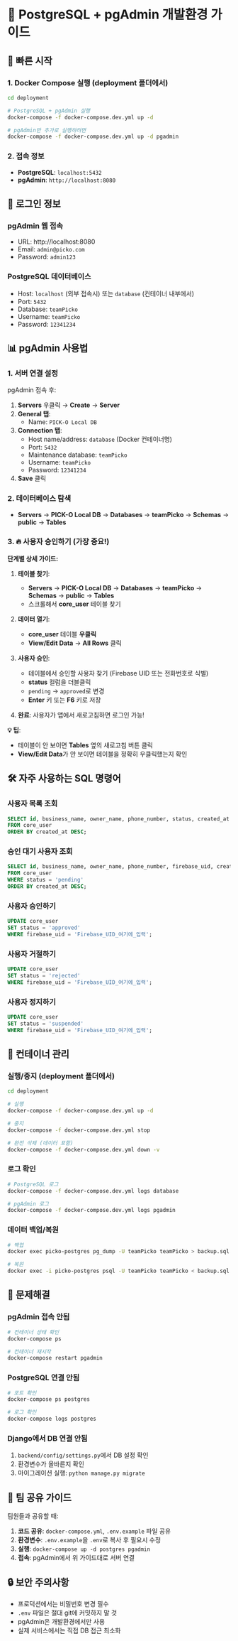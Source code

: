 # 🐘 PostgreSQL + pgAdmin 개발환경 가이드

## 🚀 빠른 시작

### 1. Docker Compose 실행 (deployment 폴더에서)
```bash
cd deployment

# PostgreSQL + pgAdmin 실행
docker-compose -f docker-compose.dev.yml up -d

# pgAdmin만 추가로 실행하려면
docker-compose -f docker-compose.dev.yml up -d pgadmin
```

### 2. 접속 정보
- **PostgreSQL**: `localhost:5432`
- **pgAdmin**: `http://localhost:8080`

## 🔐 로그인 정보

### pgAdmin 웹 접속
- URL: http://localhost:8080
- Email: `admin@picko.com`
- Password: `admin123`

### PostgreSQL 데이터베이스
- Host: `localhost` (외부 접속시) 또는 `database` (컨테이너 내부에서)
- Port: `5432`
- Database: `teamPicko`
- Username: `teamPicko`
- Password: `12341234`

## 📊 pgAdmin 사용법

### 1. 서버 연결 설정
pgAdmin 접속 후:

1. **Servers** 우클릭 → **Create** → **Server**
2. **General 탭**:
   - Name: `PICK-O Local DB`
3. **Connection 탭**:
   - Host name/address: `database` (Docker 컨테이너명)
   - Port: `5432`
   - Maintenance database: `teamPicko`
   - Username: `teamPicko`
   - Password: `12341234`
4. **Save** 클릭

### 2. 데이터베이스 탐색
- **Servers** → **PICK-O Local DB** → **Databases** → **teamPicko** → **Schemas** → **public** → **Tables**

### 3. 🔥 사용자 승인하기 (가장 중요!)

**단계별 상세 가이드:**

1. **테이블 찾기**:
   - **Servers** → **PICK-O Local DB** → **Databases** → **teamPicko** → **Schemas** → **public** → **Tables**
   - 스크롤해서 **core_user** 테이블 찾기

2. **데이터 열기**:
   - **core_user** 테이블 **우클릭**
   - **View/Edit Data** → **All Rows** 클릭

3. **사용자 승인**:
   - 테이블에서 승인할 사용자 찾기 (Firebase UID 또는 전화번호로 식별)
   - **status** 컬럼을 더블클릭
   - `pending` → `approved`로 변경
   - **Enter** 키 또는 **F6** 키로 저장

4. **완료**: 사용자가 앱에서 새로고침하면 로그인 가능!

**💡 팁**: 
- 테이블이 안 보이면 **Tables** 옆의 새로고침 버튼 클릭
- **View/Edit Data**가 안 보이면 테이블을 정확히 우클릭했는지 확인

## 🛠️ 자주 사용하는 SQL 명령어

### 사용자 목록 조회
```sql
SELECT id, business_name, owner_name, phone_number, status, created_at 
FROM core_user 
ORDER BY created_at DESC;
```

### 승인 대기 사용자 조회
```sql
SELECT id, business_name, owner_name, phone_number, firebase_uid, created_at 
FROM core_user 
WHERE status = 'pending' 
ORDER BY created_at DESC;
```

### 사용자 승인하기
```sql
UPDATE core_user 
SET status = 'approved' 
WHERE firebase_uid = 'Firebase_UID_여기에_입력';
```

### 사용자 거절하기
```sql
UPDATE core_user 
SET status = 'rejected' 
WHERE firebase_uid = 'Firebase_UID_여기에_입력';
```

### 사용자 정지하기
```sql
UPDATE core_user 
SET status = 'suspended' 
WHERE firebase_uid = 'Firebase_UID_여기에_입력';
```

## 🔄 컨테이너 관리

### 실행/중지 (deployment 폴더에서)
```bash
cd deployment

# 실행
docker-compose -f docker-compose.dev.yml up -d

# 중지
docker-compose -f docker-compose.dev.yml stop

# 완전 삭제 (데이터 포함)
docker-compose -f docker-compose.dev.yml down -v
```

### 로그 확인
```bash
# PostgreSQL 로그
docker-compose -f docker-compose.dev.yml logs database

# pgAdmin 로그
docker-compose -f docker-compose.dev.yml logs pgadmin
```

### 데이터 백업/복원
```bash
# 백업
docker exec picko-postgres pg_dump -U teamPicko teamPicko > backup.sql

# 복원
docker exec -i picko-postgres psql -U teamPicko teamPicko < backup.sql
```

## 🚨 문제해결

### pgAdmin 접속 안됨
```bash
# 컨테이너 상태 확인
docker-compose ps

# 컨테이너 재시작
docker-compose restart pgadmin
```

### PostgreSQL 연결 안됨
```bash
# 포트 확인
docker-compose ps postgres

# 로그 확인
docker-compose logs postgres
```

### Django에서 DB 연결 안됨
1. `backend/config/settings.py`에서 DB 설정 확인
2. 환경변수가 올바른지 확인
3. 마이그레이션 실행: `python manage.py migrate`

## 📝 팀 공유 가이드

팀원들과 공유할 때:

1. **코드 공유**: `docker-compose.yml`, `.env.example` 파일 공유
2. **환경변수**: `.env.example`을 `.env`로 복사 후 필요시 수정
3. **실행**: `docker-compose up -d postgres pgadmin`
4. **접속**: pgAdmin에서 위 가이드대로 서버 연결

## 🔒 보안 주의사항

- 프로덕션에서는 비밀번호 변경 필수
- `.env` 파일은 절대 git에 커밋하지 말 것
- pgAdmin은 개발환경에서만 사용
- 실제 서비스에서는 직접 DB 접근 최소화